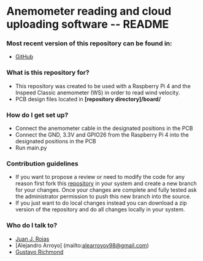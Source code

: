 Anemometer reading and cloud uploading software -- README
============

### Most recent version of this repository can be found in: ###

* [GitHub](https://github.com/juanjorojash/anemometer/)

### What is this repository for? ###

* This repository was created to be used with a Raspberry Pi 4 and the Inspeed Classic anemometer (WS) in order to read wind velocity. 
* PCB design files located in **[repository directory]/board/**

### How do I get set up? ###

* Connect the anemometer cable in the designated positions in the PCB
* Connect the GND, 3.3V and GPIO26 from the Raspberry Pi 4 into the designated positions in the PCB
* Run main.py

### Contribution guidelines ###

* If you want to propose a review or need to modify the code for any reason first fork this [repository](https://github.com/juanjorojash/anemometer/) in your system and create a new branch for your changes. Once your changes are complete and fully tested ask the administrator permission to push this new branch into the source.
* If you just want to do local changes instead you can download a zip version of the repository and do all changes locally in your system. 

### Who do I talk to? ###

* [Juan J. Rojas](mailto:juan.rojas@itcr.ac.cr)
* [Alejandro Arroyo] (mailto:alearroyov98@gmail.com) 
* [Gustavo Richmond](mailto:grichmond@itcr.ac.cr)
